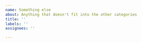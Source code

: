```yaml
---
name: Something else
about: Anything that doesn't fit into the other categories
title: ''
labels: ''
assignees: ''

---
```




